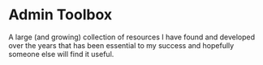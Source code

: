 # Admin Toolbox
A large (and growing) collection of resources I have found and developed over the years that has been essential to my success and hopefully someone else will find it useful. 

